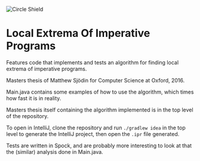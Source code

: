 ![Circle Shield](https://circleci.com/gh/MatthewSjo/LocalExtremaOfImperativePrograms.svg?style=shield&circle-token=8c6b82354a75dcc6f9b8c15688d6ab8d6b8505b0)

# Local Extrema Of Imperative Programs

Features code that implements and tests an algorithm for finding local extrema of imperative programs.

Masters thesis of Matthew Sjödin for Computer Science at Oxford, 2016.

Main.java contains some examples of how to use the algorithm, which times how fast it is in reality.

Masters thesis itself containing the algorithm implemented is in the top level of the repository.

To open in IntelliJ, clone the repository and run `./gradlew idea` in the top level to generate the IntelliJ project, then open the `.ipr` file generated.

Tests are written in Spock, and are probably more interesting to look at that the (similar) analysis done in Main.java.
